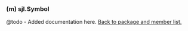 ### (m) sjl.Symbol
@todo - Added documentation here.
[Back to package and member list.](#packages-and-members)
